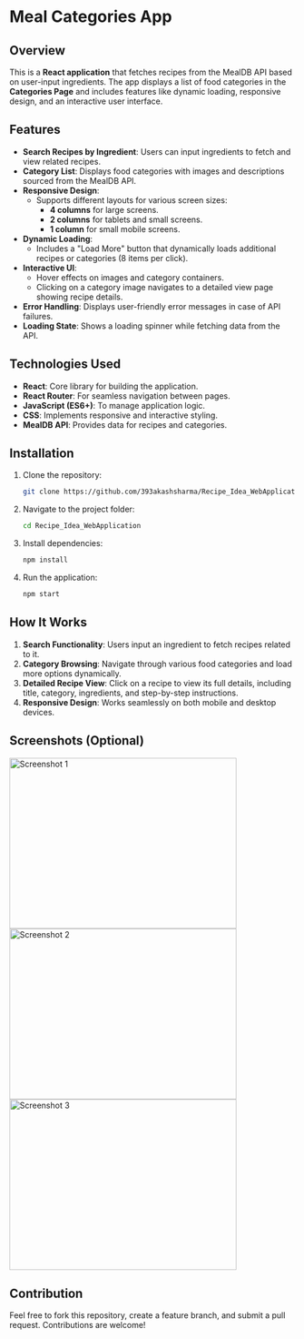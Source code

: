 # Meal Categories App

## Overview

This is a **React application** that fetches recipes from the MealDB API based on user-input ingredients. The app displays a list of food categories in the **Categories Page** and includes features like dynamic loading, responsive design, and an interactive user interface.

## Features

- **Search Recipes by Ingredient**: Users can input ingredients to fetch and view related recipes.
- **Category List**: Displays food categories with images and descriptions sourced from the MealDB API.
- **Responsive Design**:
  - Supports different layouts for various screen sizes:
    - **4 columns** for large screens.
    - **2 columns** for tablets and small screens.
    - **1 column** for small mobile screens.
- **Dynamic Loading**: 
  - Includes a "Load More" button that dynamically loads additional recipes or categories (8 items per click).
- **Interactive UI**:
  - Hover effects on images and category containers.
  - Clicking on a category image navigates to a detailed view page showing recipe details.
- **Error Handling**: Displays user-friendly error messages in case of API failures.
- **Loading State**: Shows a loading spinner while fetching data from the API.

## Technologies Used

- **React**: Core library for building the application.
- **React Router**: For seamless navigation between pages.
- **JavaScript (ES6+)**: To manage application logic.
- **CSS**: Implements responsive and interactive styling.
- **MealDB API**: Provides data for recipes and categories.

## Installation

1. Clone the repository:
   ```bash
   git clone https://github.com/393akashsharma/Recipe_Idea_WebApplication.git
   ```
2. Navigate to the project folder:
   ```bash
   cd Recipe_Idea_WebApplication
   ```
3. Install dependencies:
   ```bash
   npm install
   ```
4. Run the application:
   ```bash
   npm start
   ```

## How It Works

1. **Search Functionality**: Users input an ingredient to fetch recipes related to it.
2. **Category Browsing**: Navigate through various food categories and load more options dynamically.
3. **Detailed Recipe View**: Click on a recipe to view its full details, including title, category, ingredients, and step-by-step instructions.
4. **Responsive Design**: Works seamlessly on both mobile and desktop devices.

## Screenshots (Optional)

<img src="https://github.com/user-attachments/assets/747bb1df-8313-4975-b9c0-87199f7607b3" alt="Screenshot 1" height="300" width="400">
<img src="https://github.com/user-attachments/assets/0ed5ac06-3f97-4492-9801-182436375042" alt="Screenshot 2" height="300" width="400">
<img src="https://github.com/user-attachments/assets/add1db96-a657-43ee-a3a3-f8b9321286c2" alt="Screenshot 3" height="300" width="400">







## Contribution

Feel free to fork this repository, create a feature branch, and submit a pull request. Contributions are welcome!
